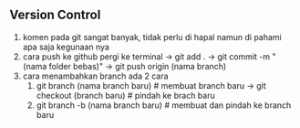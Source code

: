 ## Version Control

1. komen pada git sangat banyak, tidak perlu di hapal namun di pahami apa saja kegunaan nya
2. cara push ke github
    pergi ke terminal -> git add . -> git commit -m "(nama folder bebas)" -> git push origin (nama branch)
3. cara menambahkan branch ada 2 cara
    1. git branch (nama branch baru) # membuat branch baru  -> git checkout (branch baru) # pindah ke brach baru
    2. git branch -b (nama branch baru) # membuat dan pindah ke branch baru
